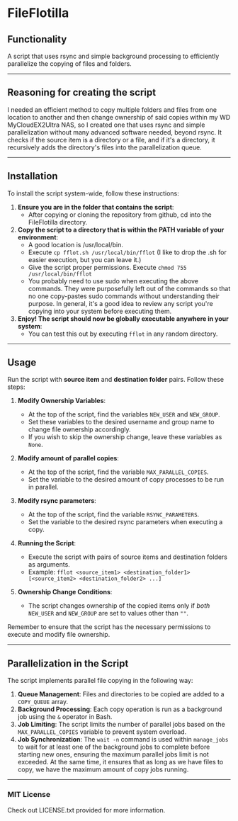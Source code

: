 # FileFlotilla

## Functionality

A script that uses rsync and simple background processing to efficiently parallelize the copying of files and folders.

---

## Reasoning for creating the script

I needed an efficient method to copy multiple folders and files from one location to another and then change ownership of said copies within my WD MyCloudEX2Ultra NAS, so I created one that uses rsync and simple parallelization without many advanced software needed, beyond rsync. It checks if the source item is a directory or a file, and if it's a directory, it recursively adds the directory's files into the parallelization queue.

---

## Installation

To install the script system-wide, follow these instructions:

1. **Ensure you are in the folder that contains the script**:
    - After copying or cloning the repository from github, cd into the FileFlotilla directory.
2. **Copy the script to a directory that is within the PATH variable of your environment**:
    - A good location is /usr/local/bin.
    - Execute `cp fflot.sh /usr/local/bin/fflot` (I like to drop the .sh for easier execution, but you can leave it.)
    - Give the script proper permissions. Execute `chmod 755 /usr/local/bin/fflot`
    - You probably need to use sudo when executing the above commands. They were purposefully left out of the commands so that no one copy-pastes sudo commands without understanding their purpose. In general, it's a good idea to review any script you're copying into your system before executing them.
3. **Enjoy! The script should now be globally executable anywhere in your system**:
    - You can test this out by executing ``fflot`` in any random directory.

---

## Usage

Run the script with **source item** and **destination folder** pairs. Follow these steps:

1. **Modify Ownership Variables**:
   - At the top of the script, find the variables `NEW_USER` and `NEW_GROUP`.
   - Set these variables to the desired username and group name to change file ownership accordingly.
   - If you wish to skip the ownership change, leave these variables as `None`.

2. **Modify amount of parallel copies**:
   - At the top of the script, find the variable `MAX_PARALLEL_COPIES`.
   - Set the variable to the desired amount of copy processes to be run in parallel.

3. **Modify rsync parameters**:
   - At the top of the script, find the variable `RSYNC_PARAMETERS`.
   - Set the variable to the desired rsync parameters when executing a copy.

4. **Running the Script**:
   - Execute the script with pairs of source items and destination folders as arguments.
   - Example: `fflot <source_item1> <destination_folder1> [<source_item2> <destination_folder2> ...]`

5. **Ownership Change Conditions**:
   - The script changes ownership of the copied items only if *both* `NEW_USER` and `NEW_GROUP` are set to values other than `""`.

Remember to ensure that the script has the necessary permissions to execute and modify file ownership.

---

## Parallelization in the Script

The script implements parallel file copying in the following way:

1. **Queue Management**: Files and directories to be copied are added to a `COPY_QUEUE` array.
2. **Background Processing**: Each copy operation is run as a background job using the `&` operator in Bash.
3. **Job Limiting**: The script limits the number of parallel jobs based on the `MAX_PARALLEL_COPIES` variable to prevent system overload.
4. **Job Synchronization**: The `wait -n` command is used within `manage_jobs` to wait for at least one of the background jobs to complete before starting new ones, ensuring the maximum parallel jobs limit is not exceeded. At the same time, it ensures that as long as we have files to copy, we have the maximum amount of copy jobs running.

---

### MIT License

Check out LICENSE.txt provided for more information.
